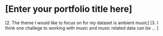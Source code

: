 
# \[Enter your portfolio title here\]
<!-- Version 1.0 -->
\[2. The theme I would like to focus on for my dataset is ambient music\]
\[3. I think one challege to working with music and music related data can be ... \]
